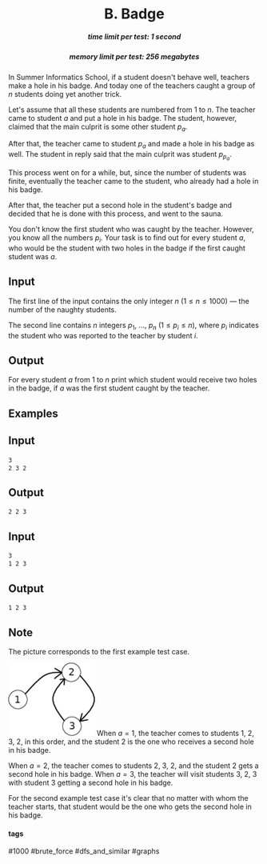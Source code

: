 <h1 style='text-align: center;'> B. Badge</h1>

<h5 style='text-align: center;'>time limit per test: 1 second</h5>
<h5 style='text-align: center;'>memory limit per test: 256 megabytes</h5>

In Summer Informatics School, if a student doesn't behave well, teachers make a hole in his badge. And today one of the teachers caught a group of $n$ students doing yet another trick. 

Let's assume that all these students are numbered from $1$ to $n$. The teacher came to student $a$ and put a hole in his badge. The student, however, claimed that the main culprit is some other student $p_a$.

After that, the teacher came to student $p_a$ and made a hole in his badge as well. The student in reply said that the main culprit was student $p_{p_a}$.

This process went on for a while, but, since the number of students was finite, eventually the teacher came to the student, who already had a hole in his badge.

After that, the teacher put a second hole in the student's badge and decided that he is done with this process, and went to the sauna.

You don't know the first student who was caught by the teacher. However, you know all the numbers $p_i$. Your task is to find out for every student $a$, who would be the student with two holes in the badge if the first caught student was $a$.

## Input

The first line of the input contains the only integer $n$ ($1 \le n \le 1000$) — the number of the naughty students.

The second line contains $n$ integers $p_1$, ..., $p_n$ ($1 \le p_i \le n$), where $p_i$ indicates the student who was reported to the teacher by student $i$.

## Output

For every student $a$ from $1$ to $n$ print which student would receive two holes in the badge, if $a$ was the first student caught by the teacher.

## Examples

## Input


```
3  
2 3 2  

```
## Output


```
2 2 3   

```
## Input


```
3  
1 2 3  

```
## Output


```
1 2 3   

```
## Note

The picture corresponds to the first example test case.

 ![](images/2a768be595f226bb844954f3e1b020fac268bb8c.png) When $a = 1$, the teacher comes to students $1$, $2$, $3$, $2$, in this order, and the student $2$ is the one who receives a second hole in his badge.

When $a = 2$, the teacher comes to students $2$, $3$, $2$, and the student $2$ gets a second hole in his badge. When $a = 3$, the teacher will visit students $3$, $2$, $3$ with student $3$ getting a second hole in his badge.

For the second example test case it's clear that no matter with whom the teacher starts, that student would be the one who gets the second hole in his badge.



#### tags 

#1000 #brute_force #dfs_and_similar #graphs 
